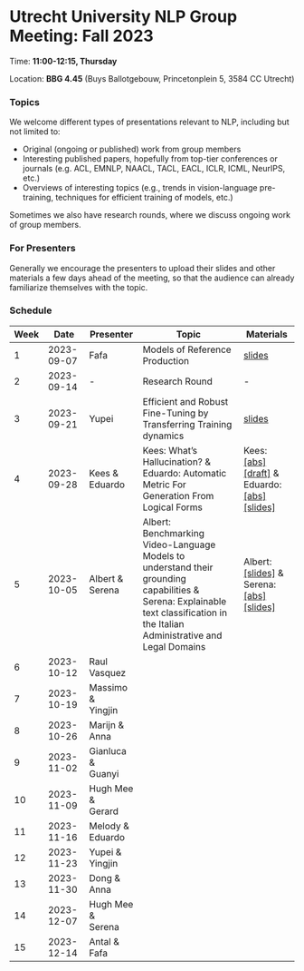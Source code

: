 # Utrecht University NLP Group Meeting: Fall 2023

Time: **11:00-12:15, Thursday**  

Location: **BBG 4.45** (Buys Ballotgebouw, Princetonplein 5, 3584 CC Utrecht)

### Topics

We welcome different types of presentations relevant to NLP, including but not limited to:
- Original (ongoing or published) work from group members
- Interesting published papers, hopefully from top-tier conferences or journals 
  (e.g. ACL, EMNLP, NAACL, TACL, EACL, ICLR, ICML, NeurIPS, etc.)
- Overviews of interesting topics 
  (e.g., trends in vision-language pre-training, techniques for efficient training of models, etc.)

Sometimes we also have research rounds, where we discuss ongoing work of group members.

### For Presenters

Generally we encourage the presenters to upload their slides and other materials 
a few days ahead of the meeting, 
so that the audience can already familiarize themselves with the topic. 

### Schedule

| Week | Date | Presenter | Topic | Materials |
| ---- | ----- | --------- | --------- | --------- |
|1 | 2023-09-07 | Fafa | Models of Reference Production | [slides](week_1/fafa/slides.pdf) |
|2 | 2023-09-14 | - | Research Round | - |
|3 | 2023-09-21 | Yupei | Efficient and Robust Fine-Tuning by Transferring Training dynamics | [slides](https://docs.google.com/presentation/d/1Ao87qimklW6gXC_rKVV_mKOVMyzNMSKftTzn0I3x-HQ/edit?usp=sharing)  |
|4 | 2023-09-28 | Kees \& <br> Eduardo | Kees: What’s Hallucination? \& <br> Eduardo: Automatic Metric For Generation From Logical Forms | Kees: [[abs]](week_4/kees/abstract.md) [[draft]](week_4/kees/draft.pdf) \& <br> Eduardo: [[abs]](week_4/eduardo/abstract.md) [[slides]](week_4/eduardo/slides.pdf) |
|5 | 2023-10-05 | Albert \& <br> Serena| Albert: Benchmarking Video-Language Models to understand their grounding capabilities \& <br> Serena: Explainable text classification in the Italian Administrative and Legal Domains | Albert: [[slides]](week_5/albert/slides.pdf) \& <br> Serena: [[abs]](week_5/serena/abstract.md) [[slides]](https://docs.google.com/presentation/d/1BlmfkWT5_pExRKidiia9LDITx9JNhHOxfJaCeoMDM0Y/edit?usp=sharing)|
|6 | 2023-10-12 | Raul Vasquez |  |   |
|7 | 2023-10-19 | Massimo \& <br> Yingjin |  |   |
|8 | 2023-10-26 | Marijn \& <br> Anna |  |   |
|9 | 2023-11-02 | Gianluca \& <br> Guanyi |  |   |
|10 | 2023-11-09 | Hugh Mee \& <br> Gerard |  |   |
|11 | 2023-11-16 | Melody  \& <br> Eduardo |  |   |
|12 | 2023-11-23 | Yupei \& <br> Yingjin |  |   |
|13 | 2023-11-30 | Dong \& <br> Anna |  |   |
|14 | 2023-12-07 | Hugh Mee \& <br> Serena |  |   |
|15 | 2023-12-14 | Antal \& <br> Fafa |  |   |


